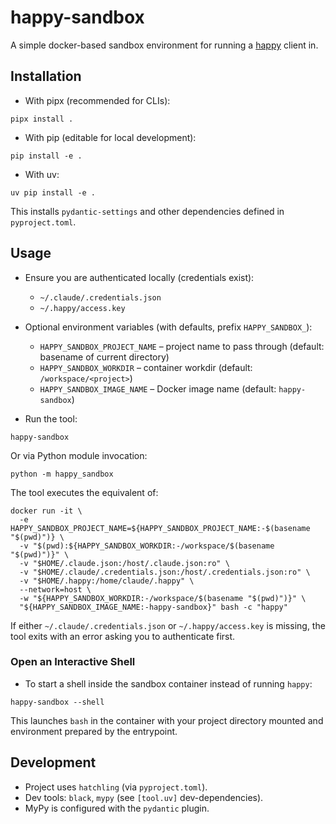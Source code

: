 # happy-sandbox

A simple docker-based sandbox environment for running a [happy](https://github.com/slopus/happy) client in.

## Installation

- With pipx (recommended for CLIs):

```
pipx install .
```

- With pip (editable for local development):

```
pip install -e .
```

- With uv:

```
uv pip install -e .
```

This installs `pydantic-settings` and other dependencies defined in `pyproject.toml`.

## Usage

- Ensure you are authenticated locally (credentials exist):
  - `~/.claude/.credentials.json`
  - `~/.happy/access.key`

- Optional environment variables (with defaults, prefix `HAPPY_SANDBOX_`):
  - `HAPPY_SANDBOX_PROJECT_NAME` – project name to pass through (default: basename of current directory)
  - `HAPPY_SANDBOX_WORKDIR` – container workdir (default: `/workspace/<project>`)
  - `HAPPY_SANDBOX_IMAGE_NAME` – Docker image name (default: `happy-sandbox`)

- Run the tool:

```
happy-sandbox
```

Or via Python module invocation:

```
python -m happy_sandbox
```

The tool executes the equivalent of:

```
docker run -it \
  -e HAPPY_SANDBOX_PROJECT_NAME=${HAPPY_SANDBOX_PROJECT_NAME:-$(basename "$(pwd)")} \
  -v "$(pwd):${HAPPY_SANDBOX_WORKDIR:-/workspace/$(basename "$(pwd)")}" \
  -v "$HOME/.claude.json:/host/.claude.json:ro" \
  -v "$HOME/.claude/.credentials.json:/host/.credentials.json:ro" \
  -v "$HOME/.happy:/home/claude/.happy" \
  --network=host \
  -w "${HAPPY_SANDBOX_WORKDIR:-/workspace/$(basename "$(pwd)")}" \
  "${HAPPY_SANDBOX_IMAGE_NAME:-happy-sandbox}" bash -c "happy"
```

If either `~/.claude/.credentials.json` or `~/.happy/access.key` is missing, the tool exits with an error asking you to authenticate first.

### Open an Interactive Shell

- To start a shell inside the sandbox container instead of running `happy`:

```
happy-sandbox --shell
```

This launches `bash` in the container with your project directory mounted and environment prepared by the entrypoint.

## Development

- Project uses `hatchling` (via `pyproject.toml`).
- Dev tools: `black`, `mypy` (see `[tool.uv]` dev-dependencies).
- MyPy is configured with the `pydantic` plugin.
